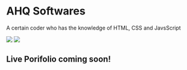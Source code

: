 # AHQ Softwares
A certain coder who has the knowledge of HTML, CSS and JavsScript

![](https://github-readme-stats.vercel.app/api?username=ahqsoftwares&count_private=true&show_icons=true&locale=cn&include_all_commits=true)
![](https://github-readme-stats.vercel.app/api/top-langs?username=ahqsoftwares&count_private=true&show_icons=true&locale=cn&include_all_commits=true)

## Live Porifolio coming soon!
